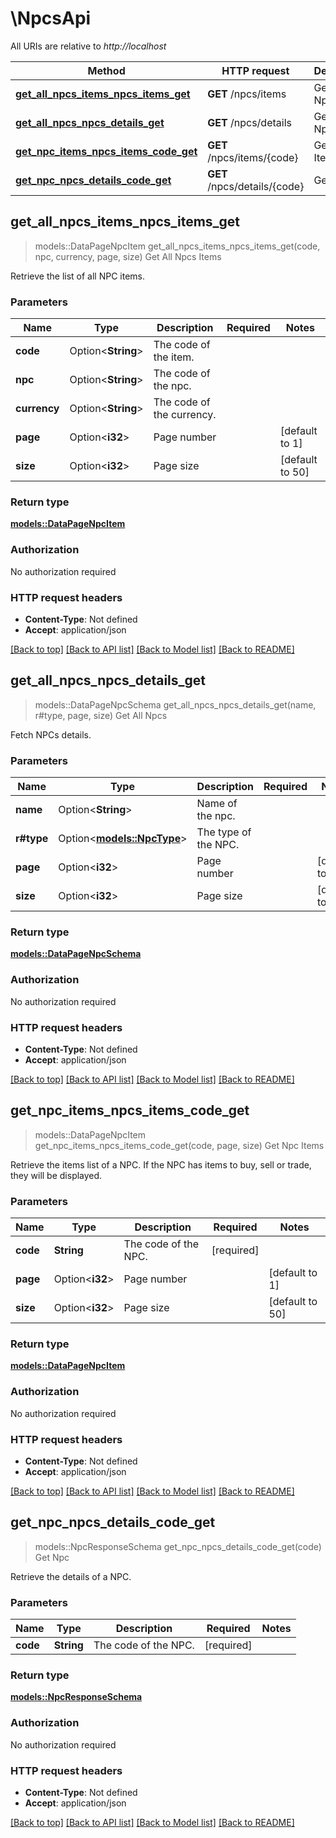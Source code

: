 # \NpcsApi

All URIs are relative to *http://localhost*

Method | HTTP request | Description
------------- | ------------- | -------------
[**get_all_npcs_items_npcs_items_get**](NpcsApi.md#get_all_npcs_items_npcs_items_get) | **GET** /npcs/items | Get All Npcs Items
[**get_all_npcs_npcs_details_get**](NpcsApi.md#get_all_npcs_npcs_details_get) | **GET** /npcs/details | Get All Npcs
[**get_npc_items_npcs_items_code_get**](NpcsApi.md#get_npc_items_npcs_items_code_get) | **GET** /npcs/items/{code} | Get Npc Items
[**get_npc_npcs_details_code_get**](NpcsApi.md#get_npc_npcs_details_code_get) | **GET** /npcs/details/{code} | Get Npc



## get_all_npcs_items_npcs_items_get

> models::DataPageNpcItem get_all_npcs_items_npcs_items_get(code, npc, currency, page, size)
Get All Npcs Items

Retrieve the list of all NPC items.

### Parameters


Name | Type | Description  | Required | Notes
------------- | ------------- | ------------- | ------------- | -------------
**code** | Option<**String**> | The code of the item. |  |
**npc** | Option<**String**> | The code of the npc. |  |
**currency** | Option<**String**> | The code of the currency. |  |
**page** | Option<**i32**> | Page number |  |[default to 1]
**size** | Option<**i32**> | Page size |  |[default to 50]

### Return type

[**models::DataPageNpcItem**](DataPage_NPCItem_.md)

### Authorization

No authorization required

### HTTP request headers

- **Content-Type**: Not defined
- **Accept**: application/json

[[Back to top]](#) [[Back to API list]](../README.md#documentation-for-api-endpoints) [[Back to Model list]](../README.md#documentation-for-models) [[Back to README]](../README.md)


## get_all_npcs_npcs_details_get

> models::DataPageNpcSchema get_all_npcs_npcs_details_get(name, r#type, page, size)
Get All Npcs

Fetch NPCs details.

### Parameters


Name | Type | Description  | Required | Notes
------------- | ------------- | ------------- | ------------- | -------------
**name** | Option<**String**> | Name of the npc. |  |
**r#type** | Option<[**models::NpcType**](.md)> | The type of the NPC. |  |
**page** | Option<**i32**> | Page number |  |[default to 1]
**size** | Option<**i32**> | Page size |  |[default to 50]

### Return type

[**models::DataPageNpcSchema**](DataPage_NPCSchema_.md)

### Authorization

No authorization required

### HTTP request headers

- **Content-Type**: Not defined
- **Accept**: application/json

[[Back to top]](#) [[Back to API list]](../README.md#documentation-for-api-endpoints) [[Back to Model list]](../README.md#documentation-for-models) [[Back to README]](../README.md)


## get_npc_items_npcs_items_code_get

> models::DataPageNpcItem get_npc_items_npcs_items_code_get(code, page, size)
Get Npc Items

Retrieve the items list of a NPC. If the NPC has items to buy, sell or trade, they will be displayed.

### Parameters


Name | Type | Description  | Required | Notes
------------- | ------------- | ------------- | ------------- | -------------
**code** | **String** | The code of the NPC. | [required] |
**page** | Option<**i32**> | Page number |  |[default to 1]
**size** | Option<**i32**> | Page size |  |[default to 50]

### Return type

[**models::DataPageNpcItem**](DataPage_NPCItem_.md)

### Authorization

No authorization required

### HTTP request headers

- **Content-Type**: Not defined
- **Accept**: application/json

[[Back to top]](#) [[Back to API list]](../README.md#documentation-for-api-endpoints) [[Back to Model list]](../README.md#documentation-for-models) [[Back to README]](../README.md)


## get_npc_npcs_details_code_get

> models::NpcResponseSchema get_npc_npcs_details_code_get(code)
Get Npc

Retrieve the details of a NPC.

### Parameters


Name | Type | Description  | Required | Notes
------------- | ------------- | ------------- | ------------- | -------------
**code** | **String** | The code of the NPC. | [required] |

### Return type

[**models::NpcResponseSchema**](NPCResponseSchema.md)

### Authorization

No authorization required

### HTTP request headers

- **Content-Type**: Not defined
- **Accept**: application/json

[[Back to top]](#) [[Back to API list]](../README.md#documentation-for-api-endpoints) [[Back to Model list]](../README.md#documentation-for-models) [[Back to README]](../README.md)

